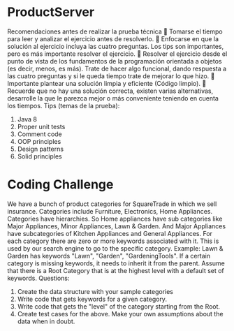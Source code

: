 # ProductServer

Recomendaciones antes de realizar la prueba técnica
 Tomarse el tiempo para leer y analizar el ejercicio antes de resolverlo.
 Enfocarse en que la solución al ejercicio incluya las cuatro preguntas. Los tips son
importantes, pero es más importante resolver el ejercicio.
 Resolver el ejercicio desde el punto de vista de los fundamentos de la programación
orientada a objetos (es decir, menos, es más). Trate de hacer algo funcional, dando
respuesta a las cuatro preguntas y si le queda tiempo trate de mejorar lo que hizo.
 Importante plantear una solución limpia y eficiente (Código limpio).
 Recuerde que no hay una solución correcta, existen varias alternativas, desarrolle la que le
parezca mejor o más conveniente teniendo en cuenta los tiempos.
Tips (temas de la prueba):
1. Java 8
2. Proper unit tests
3. Comment code
4. OOP principles
5. Design patterns
6. Solid principles

# Coding Challenge
We have a bunch of product categories for SquareTrade in which we sell insurance.
Categories include Furniture, Electronics, Home Appliances. Categories have hierarchies.
So Home appliances have sub categories like Major Appliances, Minor Appliances, Lawn &amp;
Garden. And Major Appliances have subcategories of Kitchen Appliances and General
Appliances.
For each category there are zero or more keywords associated with it. This is used by our
search engine to go to the specific category. Example: Lawn &amp; Garden has keywords
&quot;Lawn&quot;, &quot;Garden&quot;, &quot;GardeningTools&quot;. If a certain category is missing keywords, it needs to
inherit it from the parent. Assume that there is a Root Category that is at the highest level
with a default set of keywords.
Questions:
1. Create the data structure with your sample categories
2. Write code that gets keywords for a given category.
3. Write code that gets the &quot;level&quot; of the category starting from the Root.
4. Create test cases for the above. Make your own assumptions about the data
when in doubt.
